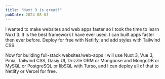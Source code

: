 ```yaml
---
title: "Nuxt 3 is great!"
pubDate: 2024-08-03
---
```


I wanted to make websites and web apps faster
so I took the time to learn Nuxt 3. It is the
best framework I have ever used. I can built
apps faster then ever before. Deploy for free
with Netlify, and add styles with Tailwind CSS.

Now for building full-stack websites/web-apps I
will use Nuxt 3, Vue 3, Pinia, Tailwind CSS, Dasiy
UI, Drizzle ORM or Mongoose and MongoDB or MySQL or
PostgreSQL or libSQL with Turso, and I can deploy
all of that to Netlify or Vercel for free.

